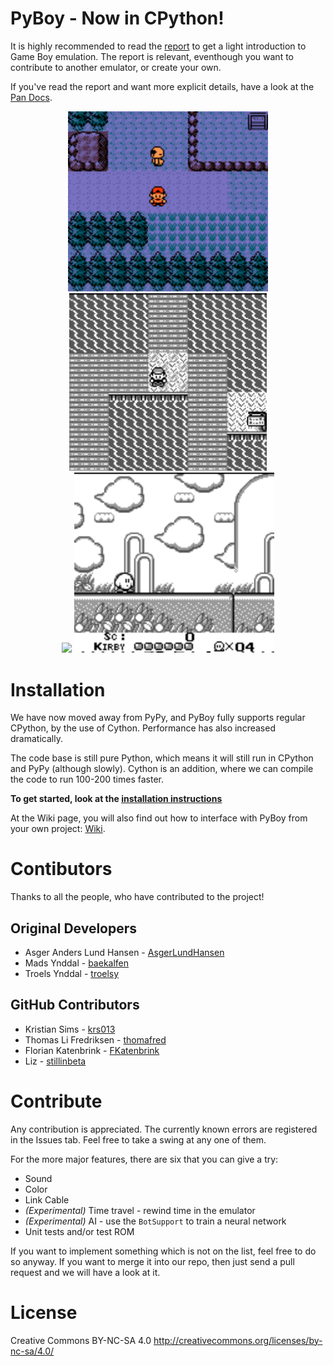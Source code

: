 # PyBoy - Now in CPython!

It is highly recommended to read the [report](https://github.com/Baekalfen/PyBoy/raw/master/PyBoy.pdf) to get a light introduction to Game Boy emulation. The report is relevant, eventhough you want to contribute to another emulator, or create your own.

If you've read the report and want more explicit details, have a look at the [Pan Docs](http://bgb.bircd.org/pandocs.htm).


<p align="center">
<img src="https://github.com/Baekalfen/PyBoy/raw/master/README/1.gif" width="320">
<img src="https://github.com/Baekalfen/PyBoy/raw/master/README/2.gif" width="316"><br>
<img src="https://github.com/Baekalfen/PyBoy/raw/master/README/3.gif" width="316">
<img src="https://github.com/Baekalfen/PyBoy/raw/master/README/4.gif" width="320">
</p>

Installation
============
We have now moved away from PyPy, and PyBoy fully supports regular CPython, by the use of Cython. Performance has also increased dramatically.

The code base is still pure Python, which means it will still run in CPython and PyPy (although slowly). Cython is an addition, where we can compile the code to run 100-200 times faster.

**To get started, look at the [installation instructions](https://github.com/Baekalfen/PyBoy/wiki/Installation)**

At the Wiki page, you will also find out how to interface with PyBoy from your own project: [Wiki](https://github.com/Baekalfen/PyBoy/wiki).


Contibutors
===========

Thanks to all the people, who have contributed to the project!

Original Developers
-------------------

 * Asger Anders Lund Hansen - [AsgerLundHansen](https://github.com/AsgerLundHansen)
 * Mads Ynddal - [baekalfen](https://github.com/Baekalfen)
 * Troels Ynddal - [troelsy](https://github.com/troelsy)

GitHub Contributors
-------------------

 * Kristian Sims - [krs013](https://github.com/krs013)
 * Thomas Li Fredriksen - [thomafred](https://github.com/thomafred)
 * Florian Katenbrink - [FKatenbrink](https://github.com/FKatenbrink)
 * Liz - [stillinbeta](https://github.com/stillinbeta)

Contribute
==========
Any contribution is appreciated. The currently known errors are registered in the Issues tab. Feel free to take a swing at any one of them.

For the more major features, there are six that you can give a try:
* Sound
* Color
* Link Cable
* _(Experimental)_ Time travel - rewind time in the emulator
* _(Experimental)_ AI - use the `BotSupport` to train a neural network
* Unit tests and/or test ROM

If you want to implement something which is not on the list, feel free to do so anyway. If you want to merge it into our repo, then just send a pull request and we will have a look at it.

License
=======
Creative Commons BY-NC-SA 4.0
http://creativecommons.org/licenses/by-nc-sa/4.0/

